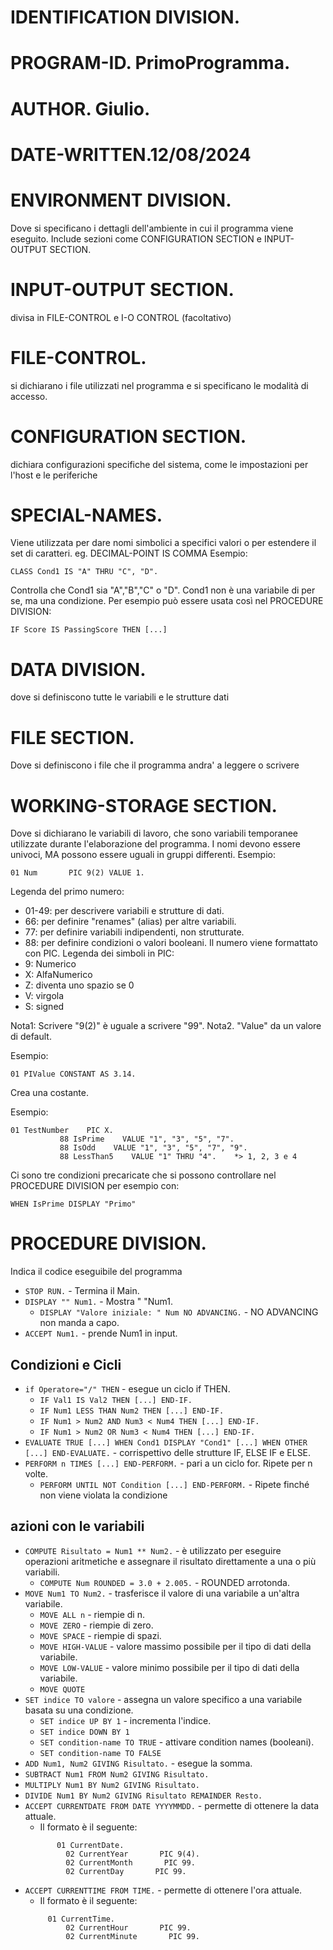 # IDENTIFICATION DIVISION.
# PROGRAM-ID.       PrimoProgramma.
# AUTHOR.       Giulio.
# DATE-WRITTEN.12/08/2024

# ENVIRONMENT DIVISION.
Dove si specificano i dettagli dell'ambiente in cui il programma viene eseguito. Include sezioni come CONFIGURATION SECTION e INPUT-OUTPUT SECTION.

# INPUT-OUTPUT SECTION.
divisa in FILE-CONTROL e I-O CONTROL (facoltativo)

# FILE-CONTROL.
si dichiarano i file utilizzati nel programma e si specificano le modalità di accesso.

# CONFIGURATION SECTION.
dichiara configurazioni specifiche del sistema, come le impostazioni per l'host e le periferiche

# SPECIAL-NAMES.
Viene utilizzata per dare nomi simbolici a specifici valori o per estendere il set di caratteri. eg. DECIMAL-POINT IS COMMA
Esempio:
```COBOL
CLASS Cond1 IS "A" THRU "C", "D".
```
Controlla che Cond1 sia "A","B","C" o "D".
Cond1 non è una variabile di per se, ma una condizione.
Per esempio può essere usata così nel PROCEDURE DIVISION:
```COBOL
IF Score IS PassingScore THEN [...]
```

# DATA DIVISION.
dove si definiscono tutte le variabili e le strutture dati

# FILE SECTION.
Dove si definiscono i file che il programma andra' a leggere o scrivere

# WORKING-STORAGE SECTION.
Dove si dichiarano le variabili di lavoro, che sono variabili temporanee utilizzate durante l'elaborazione del programma.
I nomi devono essere univoci, MA possono essere uguali in gruppi differenti. 
Esempio: 
```COBOL
01 Num       PIC 9(2) VALUE 1.
```
Legenda del primo numero:
- 01-49: per descrivere variabili e strutture di dati.
- 66: per definire "renames" (alias) per altre variabili.
- 77: per definire variabili indipendenti, non strutturate.
- 88: per definire condizioni o valori booleani.
Il numero viene formattato con PIC. Legenda dei simboli in PIC:
- 9: Numerico
- X: AlfaNumerico
- Z: diventa uno spazio se 0
- V: virgola
- S: signed

Nota1: Scrivere "9(2)" è uguale a scrivere "99".
Nota2. "Value" da un valore di default.

Esempio: 
```COBOL
01 PIValue CONSTANT AS 3.14.
```
Crea una costante.

Esempio:
```COBOL
01 TestNumber    PIC X.
           88 IsPrime    VALUE "1", "3", "5", "7".
           88 IsOdd    VALUE "1", "3", "5", "7", "9".
           88 LessThan5    VALUE "1" THRU "4".    *> 1, 2, 3 e 4
```
Ci sono tre condizioni precaricate che si possono controllare nel PROCEDURE DIVISION per esempio con:
```COBOL
WHEN IsPrime DISPLAY "Primo"
```

# PROCEDURE DIVISION.
Indica il codice eseguibile del programma
- ```STOP RUN.``` - Termina il Main.
- ```DISPLAY "" Num1.``` - Mostra " "Num1.
  - ```DISPLAY "Valore iniziale: " Num NO ADVANCING.``` - NO ADVANCING non manda a capo.
- ```ACCEPT Num1.``` - prende Num1 in input.
## Condizioni e Cicli
- ```if Operatore="/" THEN```  - esegue un ciclo if THEN.
  - ```IF Val1 IS Val2 THEN [...] END-IF. ```
  - ```IF Num1 LESS THAN Num2 THEN [...] END-IF. ```
  - ```IF Num1 > Num2 AND Num3 < Num4 THEN [...] END-IF. ```
  - ```IF Num1 > Num2 OR Num3 < Num4 THEN [...] END-IF. ```
- ```EVALUATE TRUE [...] WHEN Cond1 DISPLAY "Cond1" [...] WHEN OTHER [...] END-EVALUATE.``` - corrispettivo delle strutture IF, ELSE IF e ELSE.
- ```PERFORM n TIMES [...] END-PERFORM.``` - pari a un ciclo for. Ripete per n volte.
  - ```PERFORM UNTIL NOT Condition [...] END-PERFORM.``` - Ripete finché non viene violata la condizione
## azioni con le variabili
- ```COMPUTE Risultato = Num1 ** Num2.``` - è utilizzato per eseguire operazioni aritmetiche e assegnare il risultato direttamente a una o più variabili.
  - ```COMPUTE Num ROUNDED = 3.0 + 2.005.``` - ROUNDED arrotonda.
- ```MOVE Num1 TO Num2.``` - trasferisce il valore di una variabile a un'altra variabile.
  - ```MOVE ALL n``` - riempie di n.
  - ```MOVE ZERO``` - riempie di zero.
  - ```MOVE SPACE``` - riempie di spazi.
  - ```MOVE HIGH-VALUE``` - valore massimo possibile per il tipo di dati della variabile.
  - ```MOVE LOW-VALUE``` - valore minimo possibile per il tipo di dati della variabile.
  - ```MOVE QUOTE```
- ```SET indice TO valore``` - assegna un valore specifico a una variabile basata su una condizione.
  - ```SET indice UP BY 1``` - incrementa l'indice.
  - ```SET indice DOWN BY 1```
  - ```SET condition-name TO TRUE``` - attivare condition names (booleani).
  - ```SET condition-name TO FALSE```
- ```ADD Num1, Num2 GIVING Risultato.``` - esegue la somma.
- ```SUBTRACT Num1 FROM Num2 GIVING Risultato.```
- ```MULTIPLY Num1 BY Num2 GIVING Risultato.```
- ```DIVIDE Num1 BY Num2 GIVING Risultato REMAINDER Resto.```
- ```ACCEPT CURRENTDATE FROM DATE YYYYMMDD.``` - permette di ottenere la data attuale.
  - Il formato è il seguente:
  ```COBOL
         01 CurrentDate.
           02 CurrentYear       PIC 9(4).
           02 CurrentMonth       PIC 99.
           02 CurrentDay       PIC 99.
  ```
- ```ACCEPT CURRENTTIME FROM TIME.``` - permette di ottenere l'ora attuale.
  - Il formato è il seguente:
  ```COBOL
       01 CurrentTime.
           02 CurrentHour       PIC 99.
           02 CurrentMinute       PIC 99.
  ```